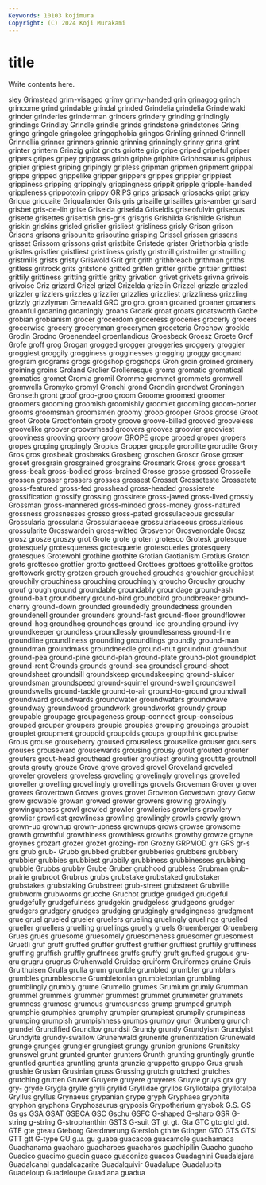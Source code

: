 ```yaml
---
Keywords: 10103 kojimura
Copyright: (C) 2024 Koji Murakami
---
```


# title

Write contents here.



sley
Grimstead grim-visaged grimy grimy-handed grin grinagog grinch grincome grind grindable
grindal grinded Grindelia grindelia Grindelwald grinder grinderies grinderman grinders grindery
grinding grindingly grindings Grindlay Grindle grindle grinds grindstone grindstones Gring
gringo gringole gringolee gringophobia gringos Grinling grinned Grinnell Grinnellia grinner
grinners grinnie grinning grinningly grinny grins grint grinter grintern Grinzig
griot griots griotte grip gripe griped gripeful griper gripers gripes
gripey gripgrass griph griphe griphite Griphosaurus griphus gripier gripiest griping
gripingly gripless gripman gripmen gripment grippal grippe gripped grippelike gripper
grippers grippes grippier grippiest grippiness gripping grippingly grippingness grippit gripple
gripple-handed grippleness grippotoxin grippy GRIPS grips gripsack gripsacks gript gripy
Griqua griquaite Griqualander Gris gris grisaille grisailles gris-amber grisard grisbet
gris-de-lin grise Griselda griselda Griseldis griseofulvin griseous grisette grisettes grisettish
gris-gris grisgris Grishilda Grishilde Grishun griskin griskins grisled grislier grisliest
grisliness grisly Grison grison Grisons grisons grisounite grisoutine grisping Grissel
grissen grissens grisset Grissom grissons grist gristbite Gristede grister Gristhorbia
gristle gristles gristlier gristliest gristliness gristly gristmill gristmiller gristmilling gristmills
grists gristy Griswold Grit grit grith grithbreach grithman griths gritless
gritrock grits gritstone gritted gritten gritter grittie grittier grittiest grittily
grittiness gritting grittle gritty grivation grivet grivets grivna grivois grivoise
Griz grizard Grizel grizel Grizelda grizelin Grizzel grizzle grizzled grizzler
grizzlers grizzles grizzlier grizzlies grizzliest grizzliness grizzling grizzly grizzlyman Grnewald
GRO gro gro. groan groaned groaner groaners groanful groaning groaningly
groans Groark groat groats groatsworth Grobe grobian grobianism grocer grocerdom
groceress groceries grocerly grocers grocerwise grocery groceryman grocerymen groceteria Grochow
grockle Grodin Grodno Groenendael groenlandicus Groesbeck Groesz Groete Grof Grofe
groff grog Grogan grogged grogger groggeries groggery groggier groggiest groggily
grogginess grogginesses grogging groggy grognard grogram grograms grogs grogshop grogshops
Groh groin groined groinery groining groins Groland Grolier Grolieresque groma
gromatic gromatical gromatics gromet Gromia gromil Gromme grommet grommets gromwell
gromwells Gromyko gromyl Gronchi grond Grondin grondwet Groningen Gronseth gront
groof groo-groo groom Groome groomed groomer groomers grooming groomish groomishly
groomlet groomling groom-porter grooms groomsman groomsmen groomy groop grooper Groos
groose Groot groot Groote Grootfontein grooty groove groove-billed grooved grooveless
groovelike groover grooverhead groovers grooves groovier grooviest grooviness grooving groovy
groow GROPE grope groped groper gropers gropes groping gropingly Gropius
Gropper gropple groroilite grorudite Grory Gros gros grosbeak grosbeaks Grosberg
groschen Groscr Grose groser groset grosgrain grosgrained grosgrains Grosmark Gross
gross grossart gross-beak gross-bodied gross-brained Grosse grosse grossed Grosseile grossen
grosser grossers grosses grossest Grosset Grosseteste Grossetete gross-featured gross-fed grosshead
gross-headed grossierete grossification grossify grossing grossirete gross-jawed gross-lived grossly Grossman
gross-mannered gross-minded gross-money gross-natured grossness grossnesses grosso gross-pated grossulaceous grossular
Grossularia grossularia Grossulariaceae grossulariaceous grossularious grossularite Grosswardein gross-witted Grosvenor Grosvenordale
Grosz grosz grosze groszy grot Grote grote groten grotesco Grotesk
grotesque grotesquely grotesqueness grotesquerie grotesqueries grotesquery grotesques Grotewohl grothine grothite
Grotian Grotianism Grotius Groton grots grottesco grottier grotto grottoed Grottoes
grottoes grottolike grottos grottowork grotty grotzen grouch grouched grouches grouchier
grouchiest grouchily grouchiness grouching grouchingly groucho Grouchy grouchy grouf grough
ground groundable groundably groundage ground-ash ground-bait groundberry ground-bird groundbird groundbreaker
ground-cherry ground-down grounded groundedly groundedness grounden groundenell grounder grounders ground-fast
ground-floor groundflower ground-hog groundhog groundhogs ground-ice grounding ground-ivy groundkeeper groundless
groundlessly groundlessness ground-line groundline groundliness groundling groundlings groundly ground-man groundman
groundmass groundneedle ground-nut groundnut groundout ground-pea ground-pine ground-plan ground-plate ground-plot
groundplot ground-rent Grounds grounds ground-sea groundsel ground-sheet groundsheet groundsill groundskeep
groundskeeping ground-sluicer groundsman groundspeed ground-squirrel ground-swell groundswell groundswells ground-tackle ground-to-air
ground-to-ground groundwall groundward groundwards groundwater groundwaters groundwave groundway groundwood groundwork
groundworks groundy group groupable groupage groupageness group-connect group-conscious grouped grouper
groupers groupie groupies grouping groupings groupist grouplet groupment groupoid groupoids
groups groupthink groupwise Grous grouse grouseberry groused grouseless grouselike grouser
grousers grouses grouseward grousewards grousing grousy grout grouted grouter grouters
grout-head grouthead groutier groutiest grouting groutite groutnoll grouts grouty grouze
Grove grove groved grovel Groveland groveled groveler grovelers groveless groveling
grovelingly grovelings grovelled groveller grovelling grovellingly grovellings grovels Groveman Grover
grover grovers Grovertown Groves groves grovet Groveton Grovetown grovy Grow
grow growable growan growed grower growers growing growingly growingupness growl
growled growler growleries growlers growlery growlier growliest growliness growling growlingly
growls growly grown grown-up grownup grown-upness grownups grows growse growsome
growth growthful growthiness growthless growths growthy growze groyne groynes grozart
grozer grozet grozing-iron Grozny GRPMOD grr GRS gr-s grs grub
grub- Grubb grubbed grubber grubberies grubbers grubbery grubbier grubbies grubbiest
grubbily grubbiness grubbinesses grubbing grubble Grubbs grubby Grube Gruber grubhood
grubless Grubman grub-prairie grubroot Grubrus grubs grubstake grubstaked grubstaker grubstakes
grubstaking Grubstreet grub-street grubstreet Grubville grubworm grubworms grucche Gruchot grudge
grudged grudgeful grudgefully grudgefulness grudgekin grudgeless grudgeons grudger grudgers grudgery
grudges grudging grudgingly grudgingness grudgment grue gruel grueled grueler gruelers
grueling gruelingly gruelings gruelled grueller gruellers gruelling gruellings gruelly gruels
Gruemberger Gruenberg Grues grues gruesome gruesomely gruesomeness gruesomer gruesomest Gruetli
gruf gruff gruffed gruffer gruffest gruffier gruffiest gruffily gruffiness gruffing
gruffish gruffly gruffness gruffs gruffy gruft grufted grugous gru-gru grugru
grugrus Gruhenwald Gruidae gruiform Gruiformes gruine Gruis Gruithuisen Grulla grulla
grum grumble grumbled grumbler grumblers grumbles grumblesome Grumbletonian grumbletonian grumbling
grumblingly grumbly grume Grumello grumes Grumium grumly Grumman grummel grummels
grummer grummest grummet grummeter grummets grumness grumose grumous grumousness grump
grumped grumph grumphie grumphies grumphy grumpier grumpiest grumpily grumpiness grumping
grumpish grumpishness grumps grumpy grun Grunberg grunch grundel Grundified Grundlov
grundsil Grundy grundy Grundyism Grundyist Grundyite grundy-swallow Grunenwald grunerite gruneritization
Grunewald grunge grunges grungier grungiest grungy grunion grunions Grunitsky grunswel
grunt grunted grunter grunters Grunth grunting gruntingly gruntle gruntled gruntles
gruntling grunts grunzie gruppetto gruppo Grus grush grushie Grusian Grusinian
gruss Grussing grutch grutched grutches grutching grutten Gruver Gruyere gruyere
gruyeres Gruyre gruys grx gry gry- gryde Grygla grylle grylli
gryllid Gryllidae gryllos Gryllotalpa gryllotalpa Gryllus gryllus Grynaeus grypanian grype
gryph Gryphaea gryphite gryphon gryphons Gryphosaurus gryposis Grypotherium grysbok G.S.
GS Gs gs GSA GSAT GSBCA GSC Gschu GSFC G-shaped
G-sharp GSR G-string g-string G-strophanthin GSTS G-suit GT gt gt.
Gta GTC gtc gtd gtd. GTE gte gteau Gteborg Gterdmerung
Gtersloh gthite Gtingen GTO GTS GTSI GTT gtt G-type GU
g.u. gu guaba guacacoa guacamole guachamaca Guachanama guacharo guacharoes guacharos
guachipilin Guacho guacho Guacico guacimo guacin guaco guaconize guacos Guadagnini
Guadalajara Guadalcanal guadalcazarite Guadalquivir Guadalupe Guadalupita Guadeloup Guadeloupe Guadiana guadua
